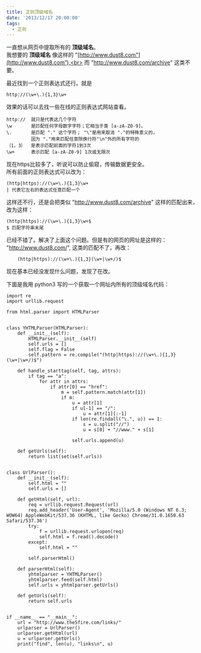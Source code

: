 ```yaml
---
title: 正则顶级域名
date: '2013/12/17 20:00:00'
tags:
  - 正则
---
```


一直想从网页中提取所有的 **顶级域名**。<br>
我想要的 **顶级域名** 像这样的 "[http://www.dust8.com"](http://www.dust8.com”),<br>
而 "<http://www.dust8.com/archive>" 这类不要。

最近找到一个正则表达式还行。就是

```
http://(\w+\.){1,3}\w+    
```

效果的话可以去找一些在线的正则表达式网站查看。

```
http://  就只是代表这几个字符
\w       是匹配任何字母数字字符；它相当于类 [a-zA-Z0-9]。
\.       是匹配 "." 这个字符； "\"是用来取消 "."的特殊意义的，
         因为 "."用来匹配任意除换行符"\n"外的所有字符的    
｛1，3｝  是表示匹配前面的字符1到3次
\w+      表示匹配 [a-zA-Z0-9] 1次或无限次    
```

现在https比较多了，听说可以防止偷窥，传输数据更安全。<br>
所有前面的正则表达式可以改为：

```
(http|https)://(\w+\.){1,3}\w+    
| 代表它左右的表达式任意匹配一个    
```

这样还不行，还是会把类似 "<http://www.dust8.com/archive>" 这样的匹配出来， 改为这样：

```
(http|https)://(\w+\.){1,3}\w+$
$ 匹配字符串末尾    
```

已经不错了。解决了上面这个问题。但是有的网页的网址是这样的：<br>
"<http://www.dust8.com/>", 这类的匹配不了，再改：

```
    (http|https)://(\w+\.){1,3}(\w+|\w+/)$    
```

现在基本已经没发现什么问题，发现了在改。

下面是我用 python3 写的一个获取一个网址内所有的顶级域名代码：

```
import re
import urllib.request

from html.parser import HTMLParser


class YHTMLParser(HTMLParser):
    def __init__(self):
        HTMLParser.__init__(self)
        self.urls = []
        self.flag = False
        self.pattern = re.compile("(http|https)://(\w+\.){1,3}(\w+|\w+/)$")

    def handle_starttag(self, tag, attrs):
        if tag == "a":
            for attr in attrs:
                if attr[0] == "href":
                    m = self.pattern.match(attr[1])
                    if m:
                        u = attr[1]
                        if u[-1] == "/":
                            u = attr[1][:-1]
                        if len(re.findall("\.", u)) == 1:
                            s = u.split("//")
                            u = s[0] + "//www." + s[1]

                        self.urls.append(u)

    def getUrls(self):
        return list(set(self.urls))


class UrlParser():
    def __init__(self):
        self.html = ""
        self.urls = []

    def getHtml(self, url):
        req = urllib.request.Request(url)
        req.add_header('User-Agent', 'Mozilla/5.0 (Windows NT 6.3; WOW64) AppleWebKit/537.36 (KHTML, like Gecko) Chrome/31.0.1650.63 Safari/537.36')
        try:
            f = urllib.request.urlopen(req)
            self.html = f.read().decode()
        except:
            self.html = ""

        self.parserHtml()

    def parserHtml(self):
        yhtmlparser = YHTMLParser()
        yhtmlparser.feed(self.html)
        self.urls = yhtmlparser.getUrls()

    def getUrls(self):
        return self.urls


if __name__ == "__main__":
    url = "http://www.the5fire.com/links/"
    urlparser = UrlParser()
    urlparser.getHtml(url)
    u = urlparser.getUrls()
    print("find", len(u), "links\n", u)
```
